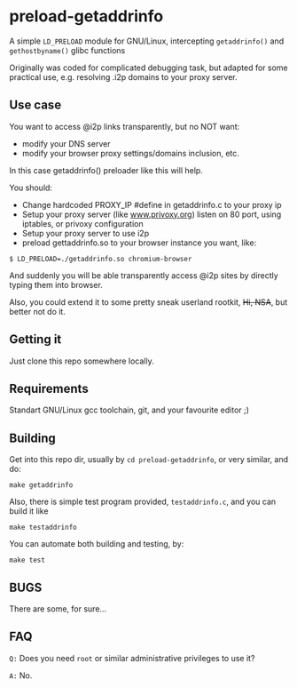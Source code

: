 preload-getaddrinfo
===================

A simple `LD_PRELOAD` module for GNU/Linux, intercepting `getaddrinfo()` and `gethostbyname()` glibc functions

Originally was coded for complicated debugging task, but adapted 
for some practical use, e.g. resolving .i2p domains to your proxy server.

Use case
--------
You want to access @i2p links transparently, but no NOT want:
- modify your DNS server
- modify your browser proxy settings/domains inclusion, etc.

In this case getaddrinfo() preloader like this will help.

You should:
- Change hardcoded PROXY_IP #define in getaddrinfo.c to your proxy ip
- Setup your proxy server (like www.privoxy.org) listen on 80 port, using iptables, or privoxy configuration
- Setup your proxy server to use i2p
- preload gettaddrinfo.so to your browser instance you want, like:

````
$ LD_PRELOAD=./getaddrinfo.so chromium-browser
````

And suddenly you will be able transparently access @i2p sites by directly typing them into browser.
 
Also, you could extend it to some pretty sneak userland rootkit, ~~Hi, NSA~~, but better not do it.

Getting it
-------
Just clone this repo somewhere locally.

Requirements
------------
Standart GNU/Linux gcc toolchain, git, and your favourite editor ;)


Building
--------
Get into this repo dir, usually by `cd preload-getaddrinfo`, or very similar, and do:
````
make getaddrinfo
````

Also, there is simple test program provided, `testaddrinfo.c`, and you can build it like

````
make testaddrinfo
````

You can automate both building and testing, by:
````
make test
````

BUGS
------------
There are some, for sure...


FAQ
---
`Q:` Does you need `root` or similar administrative privileges to use it?

`A:` No. 
